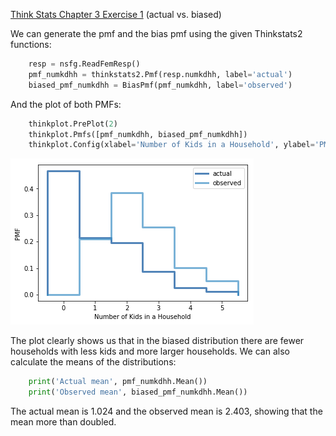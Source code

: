 [Think Stats Chapter 3 Exercise 1](http://greenteapress.com/thinkstats2/html/thinkstats2004.html#toc31) (actual vs. biased)

We can generate the pmf and the bias pmf using the given Thinkstats2 functions:

```python
	resp = nsfg.ReadFemResp()
	pmf_numkdhh = thinkstats2.Pmf(resp.numkdhh, label='actual')
	biased_pmf_numkdhh = BiasPmf(pmf_numkdhh, label='observed')
```

And the plot of both PMFs:

```python
	thinkplot.PrePlot(2)
	thinkplot.Pmfs([pmf_numkdhh, biased_pmf_numkdhh])
	thinkplot.Config(xlabel='Number of Kids in a Household', ylabel='PMF')
```

![PMF vs Bias PMF plots](3-1-plot.png)

The plot clearly shows us that in the biased distribution there are fewer households with less kids and more larger households. We can also calculate the means of the distributions:

```python
	print('Actual mean', pmf_numkdhh.Mean())
	print('Observed mean', biased_pmf_numkdhh.Mean())
```

The actual mean is 1.024 and the observed mean is 2.403, showing that the mean more than doubled.